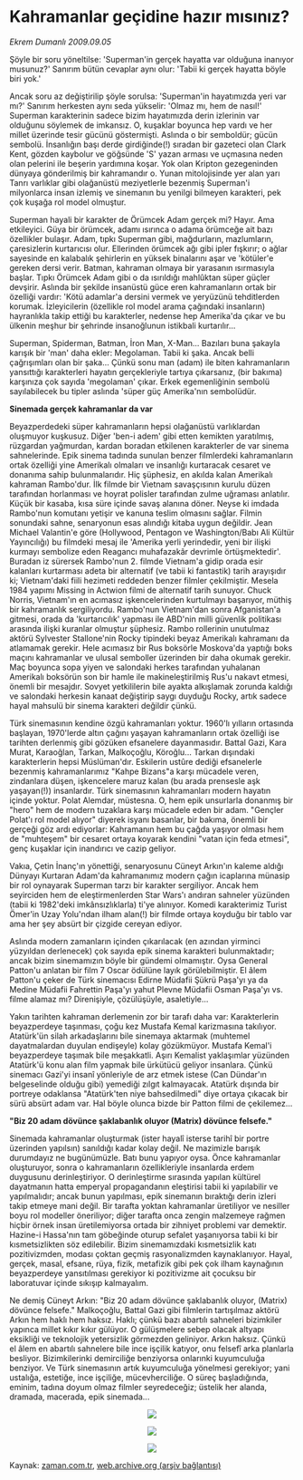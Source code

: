 # Kahramanlar geçidine hazır mısınız?

*Ekrem Dumanlı 2009.09.05*

<tr><td class="metin" colspan="2" style="padding-top: 20px; padding-left: 5px; padding-right: 10px;">Şöyle bir soru yöneltilse: 'Superman'in gerçek hayatta var olduğuna inanıyor musunuz?' Sanırım bütün cevaplar aynı olur: 'Tabii ki gerçek hayatta böyle biri yok.'</td></tr><tr><td class="metin" colspan="2" style="padding-top: 20px; padding-left: 5px; padding-right: 10px;"><p>Ancak soru az değiştirilip şöyle sorulsa: 'Superman'in hayatımızda yeri var mı?' Sanırım herkesten aynı seda yükselir: 'Olmaz mı, hem de nasıl!' Superman karakterinin sadece bizim hayatımızda derin izlerinin var olduğunu söylemek de imkansız. O, kuşaklar boyunca hep vardı ve her millet üzerinde tesir gücünü göstermişti. Aslında o bir semboldür; gücün sembolü. İnsanlığın başı derde girdiğinde(!) sıradan bir gazeteci olan Clark Kent, gözden kaybolur ve göğsünde 'S' yazan arması ve uçmasına neden olan pelerini ile beşerin yardımına koşar. Yok olan Kripton gezegeninden dünyaya gönderilmiş bir kahramandır o. Yunan mitolojisinde yer alan yarı Tanrı varlıklar gibi olağanüstü meziyetlerle bezenmiş Superman'i milyonlarca insan izlemiş ve sinemanın bu yenilgi bilmeyen karakteri, pek çok kuşağa rol model olmuştur.
<p>Superman hayali bir karakter de Örümcek Adam gerçek mi? Hayır. Ama etkileyici. Güya bir örümcek, adamı ısırınca o adama örümceğe ait bazı özellikler bulaşır. Adam, tıpkı Superman gibi, mağdurların, mazlumların, çaresizlerin kurtarıcısı olur. Ellerinden örümcek ağı gibi ipler fışkırır; o ağlar sayesinde en kalabalık şehirlerin en yüksek binalarını aşar ve 'kötüler'e gereken dersi verir. Batman, kahraman olmaya bir yarasanın ısırmasıyla başlar. Tıpkı Örümcek Adam gibi o da ısırıldığı mahlûktan süper güçler devşirir. Aslında bir şekilde insanüstü güce eren kahramanların ortak bir özelliği vardır: 'Kötü adamlar'a dersini vermek ve yeryüzünü tehditlerden korumak. İzleyicilerin (özellikle rol model arama çağındaki insanların) hayranlıkla takip ettiği bu karakterler, nedense hep Amerika'da çıkar ve bu ülkenin meşhur bir şehrinde insanoğlunun istikbali kurtarılır...
<p>Superman, Spiderman, Batman, İron Man, X-Man... Bazıları buna şakayla karışık bir 'man' daha ekler: Megolaman. Tabii ki şaka. Ancak belli çağrışımları olan bir şaka... Çünkü sonu man (adam) ile biten kahramanların yansıttığı karakterleri hayatın gerçekleriyle tartıya çıkarsanız, (bir bakıma) karşınıza çok sayıda 'megolaman' çıkar. Erkek egemenliğinin sembolü sayılabilecek bu tipler aslında 'süper güç Amerika'nın sembolüdür.
<p><b>Sinemada gerçek kahramanlar da var</b>
<p>Beyazperdedeki süper kahramanların hepsi olağanüstü varlıklardan oluşmuyor kuşkusuz. Diğer 'ben-i adem' gibi etten kemikten yaratılmış, rüzgardan yağmurdan, kardan boradan etkilenen karakterler de var sinema sahnelerinde. Epik sinema tadında sunulan benzer filmlerdeki kahramanların ortak özelliği yine Amerikalı olmaları ve insanlığı kurtaracak cesaret ve donanıma sahip bulunmalarıdır. Hiç şüphesiz, en akılda kalan Amerikalı kahraman Rambo'dur. İlk filmde bir Vietnam savaşçısının kurulu düzen tarafından horlanması ve hoyrat polisler tarafından zulme uğraması anlatılır. Küçük bir kasaba, kısa süre içinde savaş alanına döner. Neyse ki imdada Rambo'nun komutanı yetişir ve kanuna teslim olmasını sağlar. Filmin sonundaki sahne, senaryonun esas alındığı kitaba uygun değildir. Jean Michael Valantin'e göre (Hollywood, Pentagon ve Washington/Babı Ali Kültür Yayıncılığı) bu filmdeki mesaj ile 'Amerika yerli yerindedir, yeni bir ilişki kurmayı sembolize eden Reagancı muhafazakâr devrimle örtüşmektedir'. Buradan iz sürersek Rambo'nun 2. filmde Vietnam'a gidip orada esir kalanları kurtarması adeta bir alternatif (ve tabii ki fantastik) tarih arayışıdır ki; Vietnam'daki fiili hezimeti reddeden benzer filmler çekilmiştir. Mesela 1984 yapımı Missing in Actwion filmi de alternatif tarih sunuyor. Chuck Norris, Vietnam'ın en acımasız işkencelerinden kurtulmayı başarıyor, müthiş bir kahramanlık sergiliyordu. Rambo'nun Vietnam'dan sonra Afganistan'a gitmesi, orada da 'kurtarıcılık' yapması ile ABD'nin milli güvenlik politikası arasında ilişki kuranlar olmuştur şüphesiz. Rambo rollerinin unutulmaz aktörü Sylvester Stallone'nin Rocky tipindeki beyaz Amerikalı kahramanı da atlamamak gerekir. Hele acımasız bir Rus boksörle Moskova'da yaptığı boks maçını kahramanlar ve ulusal semboller üzerinden bir daha okumak gerekir. Maç boyunca sopa yiyen ve salondaki herkes tarafından yuhalanan Amerikalı boksörün son bir hamle ile makineleştirilmiş Rus'u nakavt etmesi, önemli bir mesajdır. Sovyet yetkililerin bile ayakta alkışlamak zorunda kaldığı ve salondaki herkesin kanaat değiştirip saygı duyduğu Rocky, artık sadece hayal mahsulü bir sinema karakteri değildir çünkü.
<p>Türk sinemasının kendine özgü kahramanları yoktur. 1960'lı yılların ortasında başlayan, 1970'lerde altın çağını yaşayan kahramanların ortak özelliği ise tarihten derlenmiş gibi gözüken efsanelere dayanmasıdır. Battal Gazi, Kara Murat, Karaoğlan, Tarkan, Malkoçoğlu, Köroğlu... Tarkan dışındaki karakterlerin hepsi Müslüman'dır. Eskilerin ustûre dediği efsanelerle bezenmiş kahramanlarımız "Kahpe Bizans"a karşı mücadele veren, zindanlara düşen, işkencelere maruz kalan (bu arada prensesle aşk yaşayan(!)) insanlardır. Türk sinemasının kahramanları modern hayatın içinde yoktur. Polat Alemdar, müstesna. O, hem epik unsurlarla donanmış bir "hero" hem de modern tuzaklara karşı mücadele eden bir adam. "Gençler Polat'ı rol model alıyor" diyerek isyanı basanlar, bir bakıma, önemli bir gerçeği göz ardı ediyorlar: Kahramanın hem bu çağda yaşıyor olması hem de "muhteşem" bir cesaret ortaya koyarak kendini "vatan için feda etmesi", genç kuşaklar için inandırıcı ve cazip geliyor.
<p>Vakıa, Çetin İnanç'ın yönettiği, senaryosunu Cüneyt Arkın'ın kaleme aldığı Dünyayı Kurtaran Adam'da kahramanımız modern çağın icaplarına münasip bir rol oynayarak Superman tarzı bir karakter sergiliyor. Ancak hem seyirciden hem de eleştirmenlerden Star Wars'ı andıran sahneler yüzünden (tabii ki 1982'deki imkânsızlıklarla) ti'ye alınıyor. Komedi karakterimiz Turist Ömer'in Uzay Yolu'ndan ilham alan(!) bir filmde ortaya koyduğu bir tablo var ama her şey absürt bir çizgide cereyan ediyor.
<p>Aslında modern zamanların içinden çıkarılacak (en azından yirminci yüzyıldan derlenecek) çok sayıda epik sinema karakteri bulunmaktadır; ancak bizim sinemamızın böyle bir gündemi olmamıştır. Oysa General Patton'u anlatan bir film 7 Oscar ödülüne layık görülebilmiştir. El âlem Patton'u çeker de Türk sinemacısı Edirne Müdafii Şükrü Paşa'yı ya da Medine Müdafii Fahrettin Paşa'yı yahut Plevne Müdafii Osman Paşa'yı vs. filme alamaz mı? Direnişiyle, çözülüşüyle, asaletiyle...
<p>Yakın tarihten kahraman derlemenin zor bir tarafı daha var: Karakterlerin beyazperdeye taşınması, çoğu kez Mustafa Kemal karizmasına takılıyor. Atatürk'ün silah arkadaşlarını bile sinemaya aktarmak (muhtemel dayatmalardan duyulan endişeyle) kolay gözükmüyor. Mustafa Kemal'i beyazperdeye taşımak bile meşakkatli. Aşırı Kemalist yaklaşımlar yüzünden Atatürk'ü konu alan film yapmak bile ürkütücü geliyor insanlara. Çünkü sinemacı Gazi'yi insanî yönleriyle de arz etmek istese (Can Dündar'ın belgeselinde olduğu gibi) yemediği zılgıt kalmayacak. Atatürk dışında bir portreye odaklansa "Atatürk'ten niye bahsedilmedi" diye ortaya çıkacak bir sürü absürt adam var. Hal böyle olunca bizde bir Patton filmi de çekilemez...
<p><b>"Biz 20 adam dövünce şaklabanlık oluyor (Matrix) dövünce felsefe."</b>
<p>Sinemada kahramanlar oluşturmak (ister hayalî isterse tarihî bir portre üzerinden yapılsın) sanıldığı kadar kolay değil. Ne mazimizle barışık durumdayız ne bugünümüzle. Batı bunu yapıyor oysa. Önce kahramanlar oluşturuyor, sonra o kahramanların özellikleriyle insanlarda erdem duygusunu derinleştiriyor. O derinleştirme sırasında yapılan kültürel dayatmanın hatta emperyal propagandanın eleştirisi tabii ki yapılabilir ve yapılmalıdır; ancak bunun yapılması, epik sinemanın bıraktığı derin izleri takip etmeye mani değil. Bir tarafta yoktan kahramanlar üretiliyor ve nesiller boyu rol modeller öneriliyor; diğer tarafta onca zengin malzemeye rağmen hiçbir örnek insan üretilemiyorsa ortada bir zihniyet problemi var demektir. Hazine-i Hassa'nın tam göbeğinde oturup sefalet yaşanıyorsa tabii ki bir kısmetsizlikten söz edilebilir. Bizim sinemamızdaki kısmetsizlik katı pozitivizmden, modası çoktan geçmiş rasyonalizmden kaynaklanıyor. Hayal, gerçek, masal, efsane, rüya, fizik, metafizik gibi pek çok ilham kaynağının beyazperdeye yansıtılması gerekiyor ki pozitivizme ait çocuksu bir laboratuvar içinde sıkışıp kalmayalım.
<p>Ne demiş Cüneyt Arkın: "Biz 20 adam dövünce şaklabanlık oluyor, (Matrix) dövünce felsefe." Malkoçoğlu, Battal Gazi gibi filmlerin tartışılmaz aktörü Arkın hem haklı hem haksız. Haklı; çünkü bazı abartılı sahneleri bizimkiler yapınca millet kıkır kıkır gülüyor. O gülüşmelere sebep olacak altyapı eksikliği ve teknolojik yetersizlik görmezden geliniyor. Arkın haksız. Çünkü el âlem en abartılı sahnelere bile ince işçilik katıyor, onu felsefî arka planlarla besliyor. Bizimkilerinki demirciliğe benziyorsa onlarınki kuyumculuğa benziyor. Ve Türk sinemasının artık kuyumculuğa yönelmesi gerekiyor; yani ustalığa, estetiğe, ince işçiliğe, mücevherciliğe. O süreç başladığında, eminim, tadına doyum olmaz filmler seyredeceğiz; üstelik her alanda, dramada, macerada, epik sinemada...
<p><p align="center"><img src="http://web.archive.org/web/20091005030552im_/http://medya.zaman.com.tr/2009/09/05/dumanli01.jpg"/>
<p><p align="center"><img src="http://web.archive.org/web/20091005030552im_/http://medya.zaman.com.tr/2009/09/05/dumanli02.jpg"/>
<p><p align="center"><img src="http://web.archive.org/web/20091005030552im_/http://medya.zaman.com.tr/2009/09/05/dumanli03.jpg"/><br/></p></p></p></p></p></p></p></p></p></p></p></p></p></p></p></p></p></p></td></tr>

Kaynak: [zaman.com.tr](http://zaman.com.tr/yazar.do?yazino=888437), [web.archive.org (arşiv bağlantısı)](http://web.archive.org/web/20091005030552/http://www.zaman.com.tr:80/yazar.do?yazino=888437)
